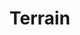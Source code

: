 # Terrain

<script type="module" src="index.js"></script>
<link href="./index.css" rel="stylesheet" />
